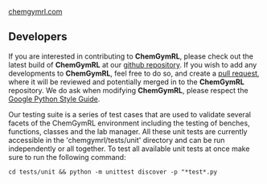 [chemgymrl.com](https://chemgymrl.com/)

## Developers

If you are interested in contributing to **ChemGymRL**, please check out the latest build of **ChemGymRL** at our [github repository](https://github.com/chemgymrl/chemgymrl). If you wish to add any developments to **ChemGymRL**, feel free to do so, and create a [pull request](https://help.github.com/articles/creating-a-pull-request/), where it will be reviewed and potentially merged in to the **ChemGymRL** repository. We do ask when modifying **ChemGymRL**, please respect the [Google Python Style Guide](https://google.github.io/styleguide/pyguide.html).

Our testing suite is a series of test cases that are used to validate several facets of the ChemGymRL environment including the testing of benches, functions, classes and the lab manager. All these unit tests are currently accessible in the 'chemgymrl/tests/unit' directory and can be run independently or all together. To test all available unit tests at once make sure to run the following command:

`cd tests/unit && python -m unittest discover -p "*test*.py`

